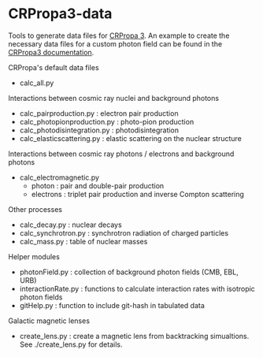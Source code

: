 CRPropa3-data
=============

Tools to generate data files for [CRPropa 3](https://github.com/CRPropa/CRPropa3).
An example to create the necessary data files for a custom photon field can be found in the [CRPropa3 documentation](https://crpropa.github.io/CRPropa3/index.html).


CRPropa's default data files
 - calc_all.py

Interactions between cosmic ray nuclei and background photons
 - calc_pairproduction.py : electron pair production
 - calc_photopionproduction.py : photo-pion production
 - calc_photodisintegration.py : photodisintegration
 - calc_elasticscattering.py   : elastic scattering on the nuclear structure

Interactions between cosmic ray photons / electrons and background photons
 - calc_electromagnetic.py
    - photon    : pair and double-pair production
    - electrons : triplet pair production and inverse Compton scattering

Other processes
 - calc_decay.py : nuclear decays
 - calc_synchrotron.py : synchrotron radiation of charged particles
 - calc_mass.py : table of nuclear masses

Helper modules
 - photonField.py     : collection of background photon fields (CMB, EBL, URB)
 - interactionRate.py : functions to calculate interaction rates with isotropic photon fields
 - gitHelp.py : function to include git-hash in tabulated data

Galactic magnetic lenses
 - create_lens.py : create a magnetic lens from backtracking simualtions. See
	 ./create_lens.py for details.
